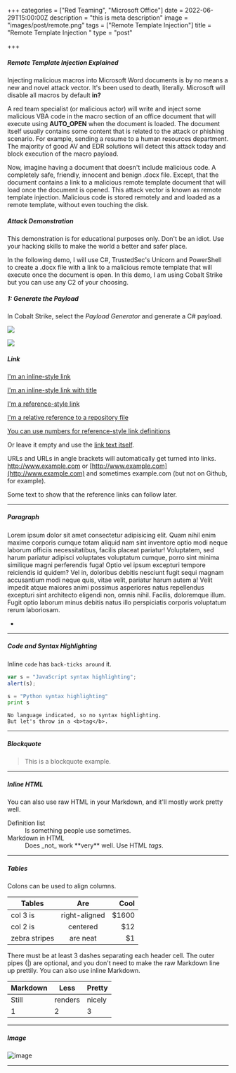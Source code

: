 +++
categories = ["Red Teaming", "Microsoft Office"]
date = 2022-06-29T15:00:00Z
description = "this is meta description"
image = "images/post/remote.png"
tags = ["Remote Template Injection"]
title = "Remote Template Injection "
type = "post"

+++
##### Remote Template Injection Explained

Injecting malicious macros into Microsoft Word documents is by no means a new and novel attack vector. It's been used to death, literally. Microsoft will disable all macros by default **in?**

A red team specialist (or malicious actor) will write and inject some malicious VBA code in the macro section of an office document that will execute using **AUTO_OPEN** when the document is loaded. The document itself usually contains some content that is related to the attack or phishing scenario. For example, sending a resume to a human resources department. The majority of good AV and EDR solutions will detect this attack today and block execution of the macro payload.

Now, imagine having a document that doesn't include malicious code. A completely safe, friendly, innocent and benign .docx file. Except, that the document contains a link to a malicious remote template document that will load once the document is opened. This attack vector is known as remote template injection. Malicious code is stored remotely and and loaded as a remote template, without even touching the disk.

##### Attack Demonstration

This demonstration is for educational purposes only. Don't be an idiot. Use your hacking skills to make the world a better and safer place.

In the following demo, I will use C#, TrustedSec's Unicorn and PowerShell to create a .docx file with a link to a malicious remote template that will execute once the document is open. In this demo, I am using Cobalt Strike but you can use any C2 of your choosing.

##### 1: Generate the Payload

In Cobalt Strike, select the _Payload Generator_ and generate a C# payload. 

![](/uploads/rti_2.png)

![](/uploads/rti_1.png)

##### Link

[I'm an inline-style link](https://www.google.com)

[I'm an inline-style link with title](https://www.google.com "Google's Homepage")

[I'm a reference-style link](https://www.mozilla.org)

[I'm a relative reference to a repository file](../blob/master/LICENSE)

[You can use numbers for reference-style link definitions](http://slashdot.org)

Or leave it empty and use the [link text itself](http://www.reddit.com).

URLs and URLs in angle brackets will automatically get turned into links.
http://www.example.com or [http://www.example.com](http://www.example.com) and sometimes
example.com (but not on Github, for example).

Some text to show that the reference links can follow later.

<hr>

##### Paragraph

Lorem ipsum dolor sit amet consectetur adipisicing elit. Quam nihil enim maxime corporis cumque totam aliquid nam sint inventore optio modi neque laborum officiis necessitatibus, facilis placeat pariatur! Voluptatem, sed harum pariatur adipisci voluptates voluptatum cumque, porro sint minima similique magni perferendis fuga! Optio vel ipsum excepturi tempore reiciendis id quidem? Vel in, doloribus debitis nesciunt fugit sequi magnam accusantium modi neque quis, vitae velit, pariatur harum autem a! Velit impedit atque maiores animi possimus asperiores natus repellendus excepturi sint architecto eligendi non, omnis nihil. Facilis, doloremque illum. Fugit optio laborum minus debitis natus illo perspiciatis corporis voluptatum rerum laboriosam.

* 

<hr>

##### Code and Syntax Highlighting

Inline `code` has `back-ticks around` it.

```javascript
var s = "JavaScript syntax highlighting";
alert(s);
```

```python
s = "Python syntax highlighting"
print s
```

    No language indicated, so no syntax highlighting. 
    But let's throw in a <b>tag</b>.

<hr>

##### Blockquote

> This is a blockquote example.

<hr>

##### Inline HTML

You can also use raw HTML in your Markdown, and it'll mostly work pretty well.

<dl>
<dt>Definition list</dt>
<dd>Is something people use sometimes.</dd>

<dt>Markdown in HTML</dt>
<dd>Does _not_ work **very** well. Use HTML <em>tags</em>.</dd>
</dl>

<hr>

##### Tables

Colons can be used to align columns.

| Tables | Are | Cool |
| --- | :---: | ---: |
| col 3 is | right-aligned | $1600 |
| col 2 is | centered | $12 |
| zebra stripes | are neat | $1 |

There must be at least 3 dashes separating each header cell.
The outer pipes (|) are optional, and you don't need to make the
raw Markdown line up prettily. You can also use inline Markdown.

| Markdown | Less | Pretty |
| --- | --- | --- |
| Still | renders | nicely |
| 1 | 2 | 3 |

<hr>

##### Image

![image](../../images/post/post-1.jpg)

<hr>